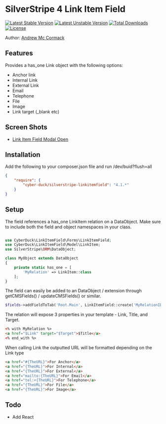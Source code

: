 # SilverStripe 4 Link Item Field

[![Latest Stable Version](https://poser.pugx.org/cyber-duck/silverstripe-linkitemfield/v/stable)](https://packagist.org/packages/cyber-duck/silverstripe-linkitemfield)
[![Latest Unstable Version](https://poser.pugx.org/cyber-duck/silverstripe-linkitemfield/v/unstable)](https://packagist.org/packages/cyber-duck/linkitemfield)
[![Total Downloads](https://poser.pugx.org/cyber-duck/silverstripe-linkitemfield/downloads)](https://packagist.org/packages/cyber-duck/silverstripe-linkitemfield)
[![License](https://poser.pugx.org/cyber-duck/silverstripe-linkitemfield/license)](https://packagist.org/packages/cyber-duck/silverstripe-linkitemfield)

Author: [Andrew Mc Cormack](https://github.com/Andrew-Mc-Cormack)

## Features

Provides a has_one Link object with the following options:
  - Anchor link
  - Internal Link
  - External Link
  - Email
  - Telephone
  - File
  - Image
  - Link target (_blank etc)

## Screen Shots

  - [Link Item Field Modal Open](/docs/images/modal-open.jpg)

## Installation

Add the following to your composer.json file and run /dev/buid?flush=all

```json
{  
    "require": {  
        "cyber-duck/silverstripe-linkitemfield": "4.1.*"
    }
}
```

## Setup

The field references a has_one LinkItem relation on a DataObject. Make sure to include both the field and object namespaces in your class.

```php

use CyberDuck\LinkItemField\Forms\LinkItemField;
use CyberDuck\LinkItemField\Model\LinkItem;
use SilverStripe\ORM\DataObject;

class MyObject extends DataObject 
{
    private static has_one = [
        'MyRelation' => LinkItem::class
    ];
}
```

The field can easily be added to an DataObject / extension through getCMSFields() / updateCMSFields()  or similar.

```php
$fields->addFieldToTab('Root.Main', LinkItemField::create('MyRelationID', 'My Relation Title'));
```

The relation will expose 3 properties in your template - Link, Title, and Target.

```html
<% with MyRelation %>
<a href="$Link" target="$Target">$Title</a>
<% end_with %>
```

When calling Link the outputted URL will be formatted depending on the Link type

```html
<a href="#{TheURL}">For Anchor</a>
<a href="{TheURL}">For Internal</a>
<a href="{TheURL}">For External</a>
<a href="mailto:{TheURL}">For Email</a>
<a href="tel:+{TheURL}">For Telephone</a>
<a href="{TheURL}">For File</a>
<a href="{TheURL}">For Image</a>
```

## Todo

  - Add React

